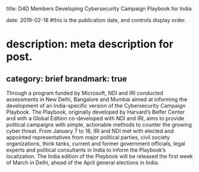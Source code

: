 title: D4D Members Developing Cybersecurity Campaign Playbook for India

date: 2019-02-18 #this is the publication date, and controls display order.

# description: meta description for post.

category: brief
brandmark: true
---

Through a program funded by Microsoft, NDI and IRI conducted assessments in New Delhi, Bangalore and Mumbai aimed at informing the development of an India-specific version of the Cybersecurity Campaign Playbook. The Playbook, originally developed by Harvard’s Belfer Center and with a Global Edition co-developed with NDI and IRI, aims to provide political campaigns with simple, actionable methods to counter the growing cyber threat. From January 7 to 18, IRI and NDI met with elected and appointed representatives from major political parties, civil society organizations, think tanks, current and former government officials, legal experts and political consultants in India to inform the Playbook’s localization. The India edition of the Playbook will be released the first week of March in Delhi, ahead of the April general elections in India.
